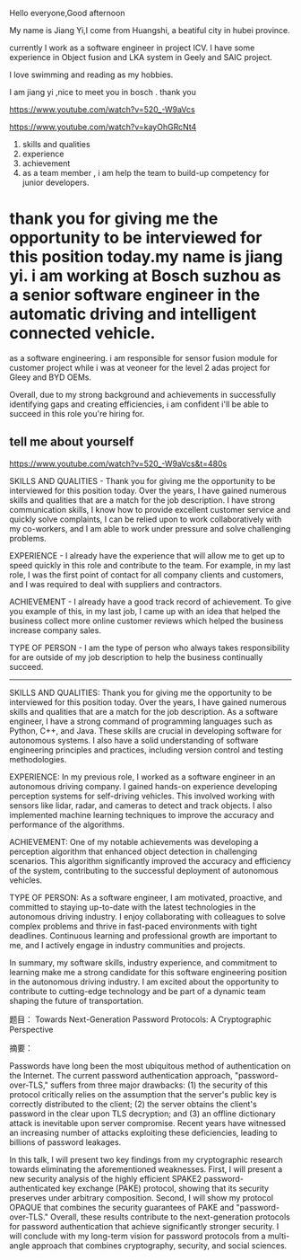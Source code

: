 Hello everyone,Good afternoon

My name is Jiang Yi,I come from Huangshi, a beatiful city in hubei province.

currently I work as a software engineer in project ICV.
I have some experience in Object fusion and  LKA  system 
in Geely and SAIC project.

I love swimming and reading as my hobbies.

I am jiang yi ,nice to meet you in bosch . thank you


https://www.youtube.com/watch?v=520_-W9aVcs

https://www.youtube.com/watch?v=kayOhGRcNt4

1. skills and qualities 
2. experience
3. achievement
4. as a team member , i am help the team to build-up competency for junior developers.

 # thank you for giving me the opportunity to be interviewed for this position today.my name is jiang yi. i am working at Bosch suzhou as a senior software engineer in the automatic driving and intelligent connected vehicle.
 as a software engineering. i am responsible for sensor fusion module for customer project while i was at veoneer for the level 2 adas project for Gleey and  BYD OEMs.

 Overall, due to my strong background and achievements in successfully identifying gaps and creating efficiencies, i am confident i'll be able to succeed in this role you're hiring for.


## tell me about yourself 
https://www.youtube.com/watch?v=520_-W9aVcs&t=480s

SKILLS AND QUALITIES - Thank you for giving me the opportunity to be 
interviewed for this position today. Over the years, I have gained numerous skills and 
qualities that are a match for the job description. I have strong communication 
skills, I know how to provide excellent customer service and quickly solve 
complaints, I can be relied upon to work collaboratively with my co-workers, and 
I am able to work under pressure and solve challenging problems. 

EXPERIENCE - I already have the experience that will allow me to get up to speed 
quickly in this role and contribute to the team. For example, in my last role, I was the first point of contact for all company clients and customers, and I was required to 
deal with suppliers and contractors. 

ACHIEVEMENT - I already have a good track record of achievement. To give you 
example of this, in my last job, I came up with an idea that helped the business 
collect more online customer reviews which helped the business 
increase company sales. 

TYPE OF PERSON - I am the type of person who always takes responsibility for 
are outside of my job description to help the business continually succeed.

---

SKILLS AND QUALITIES:
Thank you for giving me the opportunity to be interviewed for this position today. Over the years, I have gained numerous skills and 
qualities that are a match for the job description.
As a software engineer, I have a strong command of programming languages such as Python, C++, and Java. These skills are crucial in developing software for autonomous systems. I also have a solid understanding of software engineering principles and practices, including version control and testing methodologies.

EXPERIENCE:
In my previous role, I worked as a software engineer in an autonomous driving company. I gained hands-on experience developing perception systems for self-driving vehicles. This involved working with sensors like lidar, radar, and cameras to detect and track objects. I also implemented machine learning techniques to improve the accuracy and performance of the algorithms.

ACHIEVEMENT:
One of my notable achievements was developing a perception algorithm that enhanced object detection in challenging scenarios. This algorithm significantly improved the accuracy and efficiency of the system, contributing to the successful deployment of autonomous vehicles.

TYPE OF PERSON:
As a software engineer, I am motivated, proactive, and committed to staying up-to-date with the latest technologies in the autonomous driving industry. I enjoy collaborating with colleagues to solve complex problems and thrive in fast-paced environments with tight deadlines. Continuous learning and professional growth are important to me, and I actively engage in industry communities and projects.

In summary, my software skills, industry experience, and commitment to learning make me a strong candidate for this software engineering position in the autonomous driving industry. I am excited about the opportunity to contribute to cutting-edge technology and be part of a dynamic team shaping the future of transportation.



题目： Towards Next-Generation Password Protocols: A Cryptographic Perspective

摘要：

Passwords have long been the most ubiquitous method of authentication on the Internet. The current password authentication approach, "password-over-TLS," suffers from three major drawbacks: (1) the security of this protocol critically relies on the assumption that the server's public key is correctly distributed to the client; (2) the server obtains the client's password in the clear upon TLS decryption;  and (3) an offline dictionary attack is inevitable upon server  compromise. Recent years have witnessed an increasing number of attacks exploiting these deficiencies, leading to billions of password leakages.

In this talk, I will present two key findings from my cryptographic research towards eliminating the aforementioned weaknesses. First, I  will present a new security analysis of the highly efficient SPAKE2 password-authenticated key exchange (PAKE) protocol, showing that its security preserves under arbitrary composition. Second, I will show my  protocol OPAQUE that combines the security guarantees of PAKE and  "password-over-TLS." Overall, these results contribute to the next-generation protocols for password authentication that achieve significantly stronger security. I will conclude with my long-term vision for password protocols from a multi-angle approach that combines cryptography, security, and social sciences.



